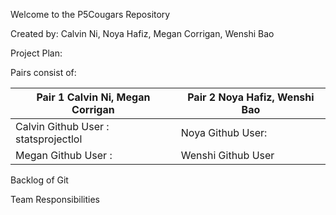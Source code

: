  Welcome to the P5Cougars Repository
 
Created by: Calvin Ni, Noya Hafiz, Megan Corrigan, Wenshi Bao

Project Plan:


Pairs consist of:

| Pair 1 Calvin Ni, Megan Corrigan  | Pair 2 Noya Hafiz, Wenshi Bao |
| ------------- | ------------- |
| Calvin Github User : statsprojectlol | Noya Github User:  |
| Megan  Github User :  | Wenshi Github User  | 

Backlog of Git

Team Responsibilities


